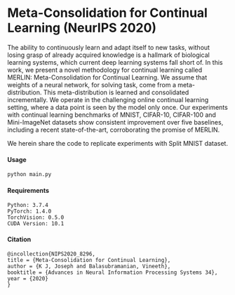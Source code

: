 # Meta-Consolidation for Continual Learning (NeurIPS 2020)

The ability to continuously learn and adapt itself to new tasks, without losing grasp of already acquired knowledge is a hallmark of biological learning systems, which current deep learning systems fall short of. In this work, we present a novel methodology for continual learning called MERLIN: Meta-Consolidation for Continual Learning.
We assume that weights of a neural network, for solving task, come from a meta-distribution. This meta-distribution is learned and consolidated incrementally. We operate in the challenging online continual learning setting, where a data point is seen by the model only once.
Our experiments with continual learning benchmarks of MNIST, CIFAR-10, CIFAR-100 and Mini-ImageNet datasets show consistent improvement over five baselines, including a recent state-of-the-art, corroborating the promise of MERLIN.

We herein share the code to replicate experiments with Split MNIST dataset.

#### Usage

```python
python main.py
```

#### Requirements

```shell script
Python: 3.7.4
PyTorch: 1.4.0
TorchVision: 0.5.0
CUDA Version: 10.1 
```

#### Citation

``` 
@incollection{NIPS2020_8296,
title = {Meta-Consolidation for Continual Learning},
author = {K J, Joseph and Balasubramanian, Vineeth},
booktitle = {Advances in Neural Information Processing Systems 34},
year = {2020}
}
```
